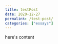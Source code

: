 ```yaml
---
title: testPost
date: 2020-12-27
permalink: /test-post/
categories: ["essays"]
---
```

here's content